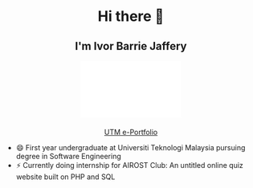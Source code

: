 
<div align="center">
  <h1>Hi there 👋</h1>
  <h2>I'm Ivor Barrie Jaffery</h2>
</div>


<div id="header" align="center">
  <img src="https://github.com/dotrovi/dotrovi/blob/main/HelloWorld.gif" width="200">
  <br><br>
  <a href="https://github.com/dotrovi/UTM-e-Portfolio">UTM e-Portfolio</a>
</div>

- 😄 First year undergraduate at Universiti Teknologi Malaysia pursuing degree in Software Engineering
- ⚡ Currently doing internship for AIROST Club: An untitled online quiz website built on PHP and SQL



<!--
**dotrovi/dotrovi** is a ✨ _special_ ✨ repository because its `README.md` (this file) appears on your GitHub profile.

Here are some ideas to get you started:

- 🔭 I’m currently working on ...
- 🌱 I’m currently learning ...
- 👯 I’m looking to collaborate on ...
- 🤔 I’m looking for help with ...
- 💬 Ask me about ...
- 📫 How to reach me: ...
- 😄 Pronouns: ...
- ⚡ Fun fact: ...
-->


